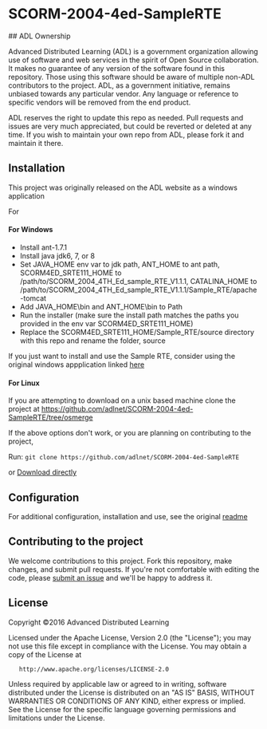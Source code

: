 # SCORM-2004-4ed-SampleRTE

<a name='review-pr'/>
## ADL Ownership

Advanced Distributed Learning (ADL) is a government organization allowing use of software and web services in the spirit of 
Open Source collaboration.  It makes no guarantee of any version of the software found in this repository.  Those using 
this software should be aware of multiple non-ADL contributors to the project.  ADL, as a government initiative, remains 
unbiased towards any particular vendor.  Any language or reference to specific vendors will be removed from the end product.

ADL reserves the right to update this repo as needed.  Pull requests and issues are very much appreciated, but could be
reverted or deleted at any time.  If you wish to maintain your own repo from ADL, please fork it and maintain it there. 

## Installation

This project was originally released on the ADL website as a windows application

For 

#### For Windows

+ Install ant-1.7.1
+ Install java jdk6, 7, or 8
+ Set JAVA_HOME env var to jdk path, ANT_HOME to ant path, SCORM4ED_SRTE111_HOME to /path/to/SCORM_2004_4TH_Ed_sample_RTE_V1.1.1, CATALINA_HOME to /path/to/SCORM_2004_4TH_Ed_sample_RTE_V1.1.1/Sample_RTE/apache-tomcat
+ Add JAVA_HOME\bin and ANT_HOME\bin to Path
+ Run the installer (make sure the install path matches the paths you provided in the env var SCORM4ED_SRTE111_HOME)
+ Replace the SCORM4ED_SRTE111_HOME/Sample_RTE/source directory with this repo and rename the folder, source

If you just want to install and use the Sample RTE, consider using the original windows appplication linked [here](https://www.google.com/url?q=https%3A%2F%2Fadlnet.gov%2Fwp-content%2Fuploads%2F2011%2F07%2FSCORM.2004.4ED.SRTE_.v1.1.1.zip&sa=D&sntz=1&usg=AFQjCNG81dbJtfuAsig1E4vzJbbG19R3-g)

#### For Linux

If you are attempting to download on a unix based machine clone the project at https://github.com/adlnet/SCORM-2004-4ed-SampleRTE/tree/osmerge

If the above options don't work, or you are planning on contributing to the project,

Run: `git clone https://github.com/adlnet/SCORM-2004-4ed-SampleRTE`

or [Download directly](https://github.com/adlnet/SCORM-2004-4ed-SampleRTE/archive/master.zip)

## Configuration

For additional configuration, installation and use, see the original [readme]()

## Contributing to the project
We welcome contributions to this project. Fork this repository, make changes, and submit pull requests. If you're not comfortable with editing the code, please [submit an issue](https://github.com/adlnet/xAPIWrapper/issues) and we'll be happy to address it. 

## License
   Copyright &copy;2016 Advanced Distributed Learning

   Licensed under the Apache License, Version 2.0 (the "License");
   you may not use this file except in compliance with the License.
   You may obtain a copy of the License at

       http://www.apache.org/licenses/LICENSE-2.0

   Unless required by applicable law or agreed to in writing, software
   distributed under the License is distributed on an "AS IS" BASIS,
   WITHOUT WARRANTIES OR CONDITIONS OF ANY KIND, either express or implied.
   See the License for the specific language governing permissions and
   limitations under the License.
